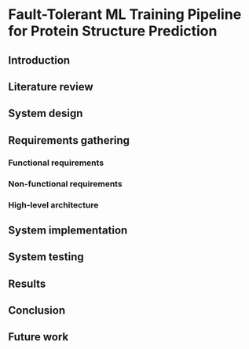 # Fault-Tolerant ML Training Pipeline for Protein Structure Prediction
## Introduction
## Literature review
## System design
## Requirements gathering
### Functional requirements
### Non-functional requirements
### High-level architecture
## System implementation
## System testing
## Results
## Conclusion
## Future work